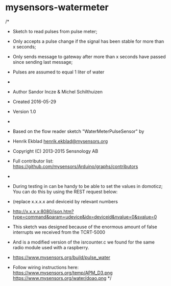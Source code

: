 # mysensors-watermeter

/*
 * Sketch to read pulses from pulse meter;
 * Only accepts a pulse change if the signal has been stable for more than x seconds;
 * Only sends message to gateway after more than x seconds have passed since sending last message;
 * Pulses are assumed to equal 1 liter of water
 *
 * Author  Sandor Incze & Michel Schilthuizen
 * Created 2016-05-29
 * Version 1.0
 *
 * Based on the flow reader sketch "WaterMeterPulseSensor" by
 * Henrik Ekblad <henrik.ekblad@mysensors.org>
 * Copyright (C) 2013-2015 Sensnology AB
 * Full contributor list: https://github.com/mysensors/Arduino/graphs/contributors
 *
 * During testing in can be handy to be able to set the values in domoticz; You can do this by using the REST request below:
 * (replace x.x.x.x and deviceid by relevant numbers
 * http://x.x.x.x:8080/json.htm?type=command&param=udevice&idx=deviceid&nvalue=0&svalue=0

 * This sketch was designed because of the enormous amount of false interrupts we received from the TCRT-5000
 * And is a modified version of the isrcounter.c we found for the same radio module used with a raspberry.

 * https://www.mysensors.org/build/pulse_water
 * Follow wiring instructions here:     https://www.mysensors.org/temp/APM_D3.png
                                        https://www.mysensors.org/water/doao.png
 */
